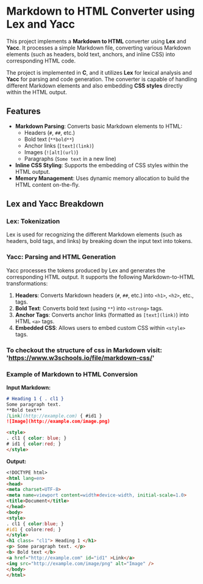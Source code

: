 # Markdown to HTML Converter using Lex and Yacc

This project implements a **Markdown to HTML** converter using **Lex** and **Yacc**. It processes a simple Markdown file, converting various Markdown elements (such as headers, bold text, anchors, and inline CSS) into corresponding HTML code.

The project is implemented in **C**, and it utilizes **Lex** for lexical analysis and **Yacc** for parsing and code generation. The converter is capable of handling different Markdown elements and also embedding **CSS styles** directly within the HTML output.

## Features

- **Markdown Parsing**: Converts basic Markdown elements to HTML:
  - Headers (`#`, `##`, etc.)
  - Bold text (`**bold**`)
  - Anchor links (`[text](link)`)
  - Images (`![alt](url)`)
  - Paragraphs (`Some text` in a new line)
- **Inline CSS Styling**: Supports the embedding of CSS styles within the HTML output.
- **Memory Management**: Uses dynamic memory allocation to build the HTML content on-the-fly.
  
## Lex and Yacc Breakdown

### Lex: Tokenization
Lex is used for recognizing the different Markdown elements (such as headers, bold tags, and links) by breaking down the input text into tokens.

### Yacc: Parsing and HTML Generation
Yacc processes the tokens produced by Lex and generates the corresponding HTML output. It supports the following Markdown-to-HTML transformations:
1. **Headers**: Converts Markdown headers (`#`, `##`, etc.) into `<h1>`, `<h2>`, etc., tags.
2. **Bold Text**: Converts bold text (using `**`) into `<strong>` tags.
3. **Anchor Tags**: Converts anchor links (formatted as `[text](link)`) into HTML `<a>` tags.
4. **Embedded CSS**: Allows users to embed custom CSS within `<style>` tags.

### To checkout the structure of css in Markdown visit: 'https://www.w3schools.io/file/markdown-css/'

### Example of Markdown to HTML Conversion

**Input Markdown:**
```markdown
# Heading 1 { . cl1 }
Some paragraph text.
**Bold text**
[Link](http://example.com) { #id1 }
![Image](http://example.com/image.png)

<style>
. cl1 { color: blue; }
# id1 { color:red; }
</style>

```
**Output:**
```markdown
<!DOCTYPE html>                                                                                                                                          
<html lang=en>                                                                                                                                           
<head>                                                                                                                                                   
<meta charset=UTF-8>                                                                                                                                     
<meta name=viewport content=width=device-width, initial-scale=1.0>                                                                                       
<title>Document</title>                                                                                                                                  
</head>                                                                                                                                
<body>
<style>
. cl1 { color:blue; }
#id1 { colore:red; }
</style>
<h1 class= "cl1"> Heading 1 </h1>
<p> Some paragraph text. </p>
<b> Bold text </b>
<a href="http://example.com" id="id1" >Link</a>
<img src="http://example.com/image/png" alt="Image" /> 
</body>                                                                                                                                                  
</html>
